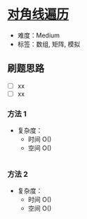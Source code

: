 # [对角线遍历](https://leetcode-cn.com/problems/diagonal-traverse/)

- 难度：Medium
- 标签：数组, 矩阵, 模拟

## 刷题思路

- [ ] xx
- [ ] xx

### 方法 1

- 复杂度：
    - 时间 O()
    - 空间 O()

``` js

```

### 方法 2

- 复杂度：
    - 时间 O()
    - 空间 O()

``` js

```
